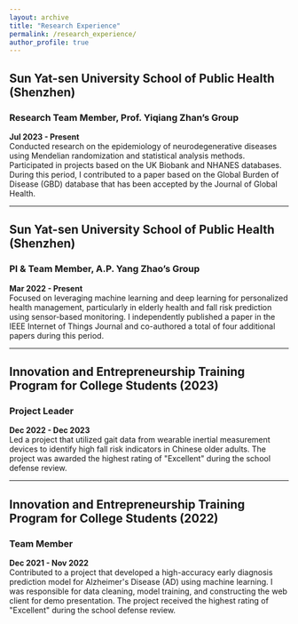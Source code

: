 ```yaml
---
layout: archive
title: "Research Experience"
permalink: /research_experience/
author_profile: true
---
```


## Sun Yat-sen University School of Public Health (Shenzhen)
### Research Team Member, Prof. Yiqiang Zhan’s Group  
**Jul 2023 - Present**  
Conducted research on the epidemiology of neurodegenerative diseases using Mendelian randomization and statistical analysis methods. Participated in projects based on the UK Biobank and NHANES databases. During this period, I contributed to a paper based on the Global Burden of Disease (GBD) database that has been accepted by the Journal of Global Health.

---

## Sun Yat-sen University School of Public Health (Shenzhen)
### PI & Team Member, A.P. Yang Zhao’s Group  
**Mar 2022 - Present**  
Focused on leveraging machine learning and deep learning for personalized health management, particularly in elderly health and fall risk prediction using sensor-based monitoring. I independently published a paper in the IEEE Internet of Things Journal and co-authored a total of four additional papers during this period.

---

## Innovation and Entrepreneurship Training Program for College Students (2023)
### Project Leader  
**Dec 2022 - Dec 2023**  
Led a project that utilized gait data from wearable inertial measurement devices to identify high fall risk indicators in Chinese older adults. The project was awarded the highest rating of "Excellent" during the school defense review.

---

## Innovation and Entrepreneurship Training Program for College Students (2022)
### Team Member  
**Dec 2021 - Nov 2022**  
Contributed to a project that developed a high-accuracy early diagnosis prediction model for Alzheimer's Disease (AD) using machine learning. I was responsible for data cleaning, model training, and constructing the web client for demo presentation. The project received the highest rating of "Excellent" during the school defense review.
